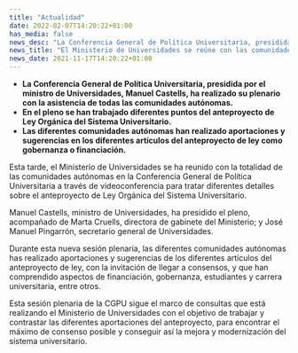```yaml
---
title: "Actualidad"
date: 2022-02-07T14:20:22+01:00
has_media: false
news_desc: "La Conferencia General de Política Universitaria, presidida por el ministro de Universidades, Manuel Castells, ha realizado su plenario con la asistencia de todas las comunidades autónomas. En el pleno se han trabajado diferentes puntos del anteproyecto de Ley Orgánica del Sistema Universitario. Las diferentes comunidades autónomas han realizado aportaciones y sugerencias en los diferentes artículos del anteproyecto de ley como gobernanza o financiación."
news_title: "El Ministerio de Universidades se reúne con las comunidades autónomas en la Conferencia General de Política Universitaria para trabajar en el anteproyecto de Ley Orgánica del Sistema Universitario"
news_date: 2021-11-17T14:20:22+01:00
---
```

<ul>
<li><b>La Conferencia General de Política Universitaria, presidida por el ministro de Universidades, Manuel Castells, ha realizado su plenario con la asistencia de todas las comunidades autónomas. </b>

<li><b>En el pleno se han trabajado diferentes puntos del anteproyecto de Ley Orgánica del Sistema Universitario.</b>

<li><b>Las diferentes comunidades autónomas han realizado aportaciones y sugerencias en los diferentes artículos del anteproyecto de ley como gobernanza o financiación.</b>
</ul>

Esta tarde, el Ministerio de Universidades se ha reunido con la totalidad de las comunidades autónomas en la Conferencia General de Política Universitaria a través de videoconferencia para tratar diferentes detalles sobre el anteproyecto de Ley Orgánica del Sistema Universitario.

Manuel Castells, ministro de Universidades, ha presidido el pleno, acompañado de Marta Cruells, directora de gabinete del Ministerio; y José Manuel Pingarrón, secretario general de Universidades.

Durante esta nueva sesión plenaria, las diferentes comunidades autónomas has realizado aportaciones y sugerencias de los diferentes artículos del anteproyecto de ley, con la invitación de llegar a consensos, y que han comprendido aspectos de financiación, gobernanza, estudiantes y carrera universitaria, entre otros.

Esta sesión plenaria de la CGPU sigue el marco de consultas que está realizando el Ministerio de Universidades con el objetivo de trabajar y contrastar las diferentes aportaciones del anteproyecto, para encontrar el máximo de consenso posible y conseguir así la mejora y modernización del sistema universitario.